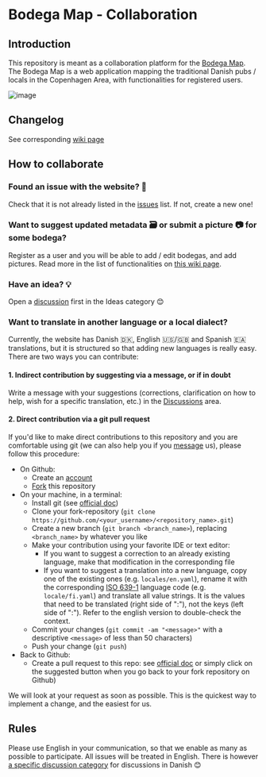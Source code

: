 # Bodega Map - Collaboration

## Introduction

This repository is meant as a collaboration platform for the [Bodega Map](https://www.bodegamap.com). The Bodega Map is a web application mapping the traditional Danish pubs / locals in the Copenhagen Area, with functionalities for registered users.

![image](https://user-images.githubusercontent.com/10244927/218881806-fdea9abe-1264-4ece-9d1c-c1b532c473f2.png)

## Changelog

See corresponding [wiki page](https://www.bodegamap.com/wiki/roadmap-and-changelog)

## How to collaborate

### Found an issue with the website? 🐛

Check that it is not already listed in the [issues](https://github.com/tmlmt/bodegamap-collab/issues) list. If not, create a new one!

### Want to suggest updated metadata 🗃️ or submit a picture 📷 for some bodega?

Register as a user and you will be able to add / edit bodegas, and add pictures. Read more in the list of functionalities on [this wiki page](https://www.bodegamap.com/wiki/what-is-bodega-map).

### Have an idea? 💡

Open a [discussion](https://github.com/tmlmt/bodegamap-collab/discussions) first in the Ideas category 😊

### Want to translate in another language or a local dialect?

Currently, the website has Danish 🇩🇰, English 🇺🇸/🇬🇧 and Spanish 🇪🇦 translations, but it is structured so that adding new languages is really easy. There are two ways you can contribute:

#### 1. Indirect contribution by suggesting via a message, or if in doubt

Write a message with your suggestions (corrections, clarification on how to help, wish for a specific translation, etc.) in the [Discussions](https://github.com/tmlmt/bodegamap-collab/discussions) area.

#### 2. Direct contribution via a git pull request

If you'd like to make direct contributions to this repository and you are comfortable using git (we can also help you if you [message](https://github.com/tmlmt/bodegamap-collab/discussions) us), please follow this procedure:

- On Github:
  - Create an [account](https://github.com/signup)
  - [Fork](https://github.com/tmlmt/bodegamapvue-collab/fork) this repository
- On your machine, in a terminal:
  - Install git (see [official doc](https://github.com/git-guides/install-git))
  - Clone your fork-repository (`git clone https://github.com/<your_username>/<repository_name>.git`)
  - Create a new branch (`git branch <branch_name>`), replacing `<branch_name>` by whatever you like
  - Make your contribution using your favorite IDE or text editor:
    - If you want to suggest a correction to an already existing language, make that modification in the corresponding file
    - If you want to suggest a translation into a new language, copy one of the existing ones (e.g. `locales/en.yaml`), rename it with the corresponding [ISO 639-1](https://en.wikipedia.org/wiki/List_of_ISO_639-1_codes) language code (e.g. `locale/fi.yaml`) and translate all value strings. It is the values that need to be translated (right side of ":"), not the keys (left side of ":"). Refer to the english version to double-check the context.
  - Commit your changes (`git commit -am "<message>"` with a descriptive `<message>` of less than 50 characters)
  - Push your change (`git push`)
- Back to Github:
  - Create a pull request to this repo: see [official doc](https://docs.github.com/en/pull-requests/collaborating-with-pull-requests/proposing-changes-to-your-work-with-pull-requests/creating-a-pull-request) or simply click on the suggested button when you go back to your fork repository on Github)

We will look at your request as soon as possible. This is the quickest way to implement a change, and the easiest for us.

## Rules

Please use English in your communication, so that we enable as many as possible to participate. All issues will be treated in English. There is however [a specific discussion category](https://github.com/tmlmt/bodegamap-collab/discussions/categories/dansk) for discussions in Danish 😊
